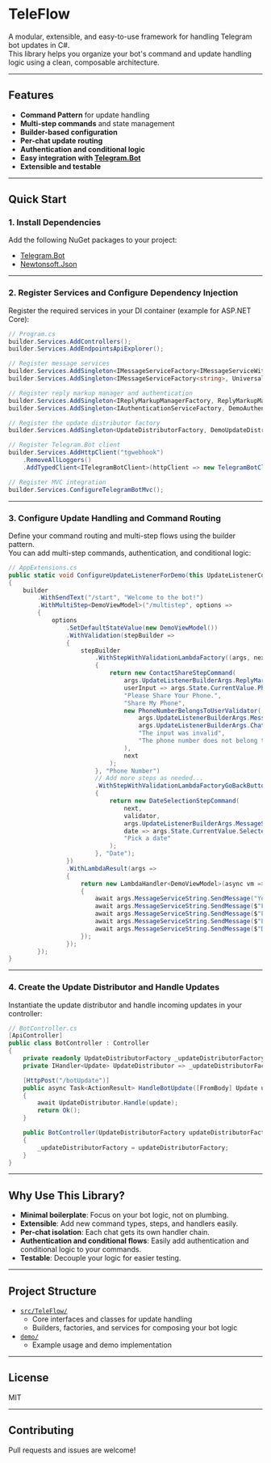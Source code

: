 # TeleFlow

A modular, extensible, and easy-to-use framework for handling Telegram bot updates in C#.  
This library helps you organize your bot's command and update handling logic using a clean, composable architecture.

---

## Features

- **Command Pattern** for update handling
- **Multi-step commands** and state management
- **Builder-based configuration**
- **Per-chat update routing**
- **Authentication and conditional logic**
- **Easy integration with [Telegram.Bot](https://www.nuget.org/packages/Telegram.Bot)**
- **Extensible and testable**

---

## Quick Start

### 1. Install Dependencies

Add the following NuGet packages to your project:

- [Telegram.Bot](https://www.nuget.org/packages/Telegram.Bot)
- [Newtonsoft.Json](https://www.nuget.org/packages/Newtonsoft.Json)

---

### 2. Register Services and Configure Dependency Injection

Register the required services in your DI container (example for ASP.NET Core):

```csharp
// Program.cs
builder.Services.AddControllers();
builder.Services.AddEndpointsApiExplorer();

// Register message services
builder.Services.AddSingleton<IMessageServiceFactory<IMessageServiceWithEdit<Message>, Message>, UniversalMessageServiceFactory>();
builder.Services.AddSingleton<IMessageServiceFactory<string>, UniversalMessageServiceFactory>();

// Register reply markup manager and authentication
builder.Services.AddSingleton<IReplyMarkupManagerFactory, ReplyMarkupManagerFactory>();
builder.Services.AddSingleton<IAuthenticationServiceFactory, DemoAuthenticationServiceFactory>();

// Register the update distributor factory
builder.Services.AddSingleton<UpdateDistributorFactory, DemoUpdateDistributorFactory>();

// Register Telegram.Bot client
builder.Services.AddHttpClient("tgwebhook")
    .RemoveAllLoggers()
    .AddTypedClient<ITelegramBotClient>(httpClient => new TelegramBotClient(BOT_TOKEN, httpClient));

// Register MVC integration
builder.Services.ConfigureTelegramBotMvc();
```

---

### 3. Configure Update Handling and Command Routing

Define your command routing and multi-step flows using the builder pattern.  
You can add multi-step commands, authentication, and conditional logic:

```csharp
// AppExtensions.cs
public static void ConfigureUpdateListenerForDemo(this UpdateListenerCommandFactoryBuilder builder)
{
    builder
        .WithSendText("/start", "Welcome to the bot!")
        .WithMultiStep<DemoViewModel>("/multistep", options =>
        {
            options
                .SetDefaultStateValue(new DemoViewModel())
                .WithValidation(stepBuilder =>
                {
                    stepBuilder
                        .WithStepWithValidationLambdaFactory((args, next) =>
                        {
                            return new ContactShareStepCommand(
                                args.UpdateListenerBuilderArgs.ReplyMarkupManager,
                                userInput => args.State.CurrentValue.PhoneNumber = userInput.PhoneNumber,
                                "Please Share Your Phone.",
                                "Share My Phone",
                                new PhoneNumberBelongsToUserValidator(
                                    args.UpdateListenerBuilderArgs.MessageServiceString,
                                    args.UpdateListenerBuilderArgs.ChatIdProvider,
                                    "The input was invalid",
                                    "The phone number does not belong to you."
                                ),
                                next
                            );
                        }, "Phone Number")
                        // Add more steps as needed...
                        .WithStepWithValidationLambdaFactoryGoBackButton((args, next, validator) =>
                        {
                            return new DateSelectionStepCommand(
                                next,
                                validator,
                                args.UpdateListenerBuilderArgs.MessageService,
                                date => args.State.CurrentValue.SelectedDate = date,
                                "Pick a date"
                            );
                        }, "Date");
                })
                .WithLambdaResult(args =>
                {
                    return new LambdaHandler<DemoViewModel>(async vm =>
                    {
                        await args.MessageServiceString.SendMessage("You have successfully completed the multi-step command. Here is the data you entered:");
                        await args.MessageServiceString.SendMessage($"Full Name: {vm.UserFullName}");
                        await args.MessageServiceString.SendMessage($"Library Rating: {vm.LibraryRating}");
                        await args.MessageServiceString.SendMessage($"List Object: {vm.ListObject.DisplayName} with value {vm.ListObject.Value}");
                        await args.MessageServiceString.SendMessage($"Date: {vm.SelectedDate.ToShortDateString()}");
                    });
                });
        });
}
```

---

### 4. Create the Update Distributor and Handle Updates

Instantiate the update distributor and handle incoming updates in your controller:

```csharp
// BotController.cs
[ApiController]
public class BotController : Controller
{
    private readonly UpdateDistributorFactory _updateDistributorFactory;
    private IHandler<Update> UpdateDistributor => _updateDistributorFactory.Create();

    [HttpPost("/botUpdate")]
    public async Task<ActionResult> HandleBotUpdate([FromBody] Update update)
    {
        await UpdateDistributor.Handle(update);
        return Ok();
    }

    public BotController(UpdateDistributorFactory updateDistributorFactory)
    {
        _updateDistributorFactory = updateDistributorFactory;
    }
}
```

---

## Why Use This Library?

- **Minimal boilerplate**: Focus on your bot logic, not on plumbing.
- **Extensible**: Add new command types, steps, and handlers easily.
- **Per-chat isolation**: Each chat gets its own handler chain.
- **Authentication and conditional flows**: Easily add authentication and conditional logic to your commands.
- **Testable**: Decouple your logic for easier testing.

---

## Project Structure

- [`src/TeleFlow/`](src/TeleFlow/)
    - Core interfaces and classes for update handling
    - Builders, factories, and services for composing your bot logic
- [`demo/`](demo/)
    - Example usage and demo implementation

---

## License

MIT

---

## Contributing

Pull requests and issues are welcome!